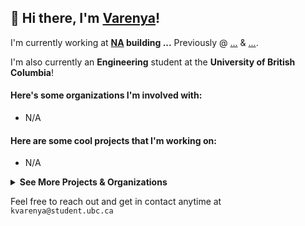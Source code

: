 ## 👋 Hi there, I'm [Varenya](kvarenya.github.io)!

I'm currently working at **[NA](...) building ...** Previously @ [...](...) & [...](...).  

I'm also currently an **Engineering** student at the **University of British Columbia**!

#### Here's some organizations I'm involved with:
- N/A

#### Here are some cool projects that I'm working on:
- N/A

<details>
<summary><b>See More Projects & Organizations</b></summary>

#### 2024
- N/A

#### 2023
- N/A
- 🎨 [Thing](https://googl.com) - Description

#### 2022 and beyond...
- N/A

</details>

Feel free to reach out and get in contact anytime at `kvarenya@student.ubc.ca`
